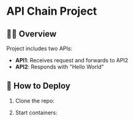 # API Chain Project

## 👨‍💻 Overview
Project includes two APIs:

- **API1**: Receives request and forwards to API2
- **API2**: Responds with "Hello World"

## 🚀 How to Deploy

1. Clone the repo:

2. Start containers:
